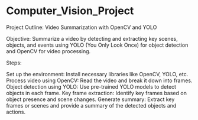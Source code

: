# Computer_Vision_Project

Project Outline: Video Summarization with OpenCV and YOLO


Objective: Summarize a video by detecting and extracting key scenes, objects, and events using YOLO (You Only Look Once) for object detection and OpenCV for video processing.


Steps:

Set up the environment: Install necessary libraries like OpenCV, YOLO, etc.
Process video using OpenCV: Read the video and break it down into frames.
Object detection using YOLO: Use pre-trained YOLO models to detect objects in each frame.
Key frame extraction: Identify key frames based on object presence and scene changes.
Generate summary: Extract key frames or scenes and provide a summary of the detected objects and actions.
